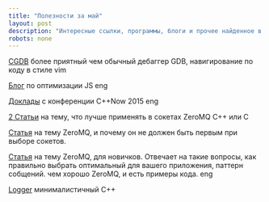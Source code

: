 ```yaml
---
title: "Полезности за май"
layout: post
description: "Интересные ссылки, программы, блоги и прочее найденное в сети за месяц"
robots: none
---
```


[CGDB](https://cgdb.github.io/) более приятный чем обычный дебаггер GDB, навигирование по коду в стиле vim 

[Блог](https://blog.indutny.com/) по оптимизации JS eng

[Доклады](https://github.com/boostcon/cppnow_presentations_2015) с конференции C++Now 2015 eng 

[2 Статьи](http://250bpm.com/blog:4) на тему, что лучше применять в сокетах ZeroMQ С++ или С

[Cтатья](http://bravenewgeek.com/a-look-at-nanomsg-and-scalability-protocols/) на тему ZeroMQ, и почему он не должен быть первым при выборе сокетов.

[Статья](http://nichol.as/zeromq-an-introduction) на тему ZeroMQ, для новичков. Отвечает на такие вопросы, как правильно выбрать оптимальный для вашего приложения, паттерн собщений.
чем хорошо ZeroMQ, и есть примеры кода. eng

[Logger](https://github.com/SergiusTheBest/plog) минималистичный С++
